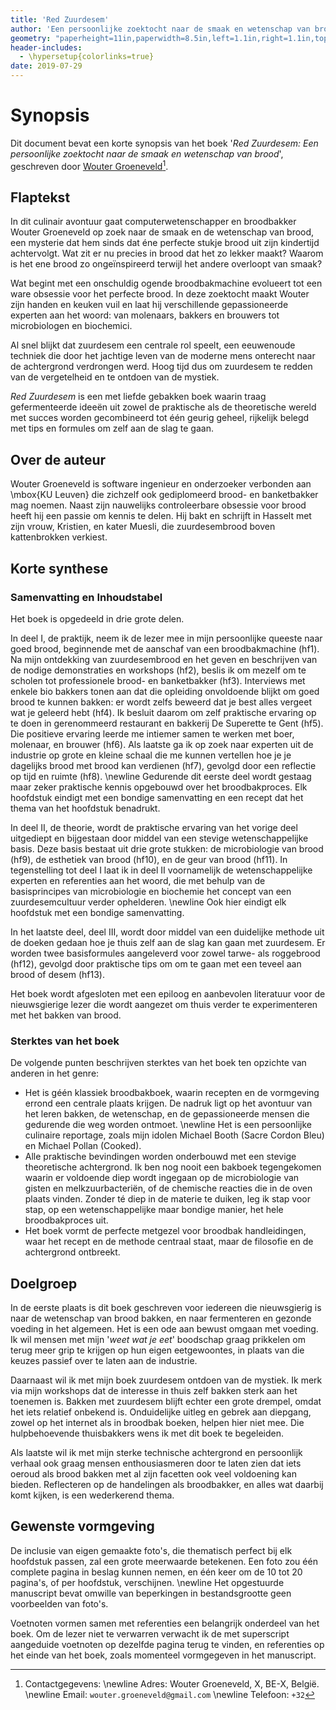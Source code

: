 ```yaml
---
title: 'Red Zuurdesem'
author: 'Een persoonlijke zoektocht naar de smaak en wetenschap van brood'
geometry: "paperheight=11in,paperwidth=8.5in,left=1.1in,right=1.1in,top=1.5in,bottom=1.5in"
header-includes:
  - \hypersetup{colorlinks=true}
date: 2019-07-29
---
```

# Synopsis

Dit document bevat een korte synopsis van het boek '_Red Zuurdesem: Een persoonlijke zoektocht naar de smaak en wetenschap van brood_', geschreven door [Wouter Groeneveld](https://brainbaking.com/about/)[^wogr]. 

[^wogr]: Contactgegevens: \newline Adres: Wouter Groeneveld, X, BE-X, België. \newline Email: `wouter.groeneveld@gmail.com` \newline Telefoon: `+32`

## Flaptekst

In dit culinair avontuur gaat computerwetenschapper en broodbakker Wouter Groeneveld op zoek naar de smaak en de wetenschap van brood, een mysterie dat hem sinds dat éne perfecte stukje brood uit zijn kindertijd achtervolgt. Wat zit er nu precies in brood dat het zo lekker maakt? Waarom is het ene brood zo ongeïnspireerd terwijl het andere overloopt van smaak? 

Wat begint met een onschuldig ogende broodbakmachine evolueert tot een ware obsessie voor het perfecte brood. In deze zoektocht maakt Wouter zijn handen en keuken vuil en laat hij verschillende gepassioneerde experten aan het woord: van molenaars, bakkers en brouwers tot microbiologen en biochemici. 

Al snel blijkt dat zuurdesem een centrale rol speelt, een eeuwenoude techniek die door het jachtige leven van de moderne mens onterecht naar de achtergrond verdrongen werd. Hoog tijd dus om zuurdesem te redden van de vergetelheid en te ontdoen van de mystiek. 

_Red Zuurdesem_ is een met liefde gebakken boek waarin traag gefermenteerde ideeën uit zowel de praktische als de theoretische wereld met succes worden gecombineerd tot één geurig geheel, rijkelijk belegd met tips en formules om zelf aan de slag te gaan.

## Over de auteur

Wouter Groeneveld is software ingenieur en onderzoeker verbonden aan \mbox{KU Leuven} die zichzelf ook gediplomeerd brood- en banketbakker mag noemen. Naast zijn nauwelijks controleerbare obsessie voor brood heeft hij een passie om kennis te delen. Hij bakt en schrijft in Hasselt met zijn vrouw, Kristien, en kater Muesli, die zuurdesembrood boven kattenbrokken verkiest. 

## Korte synthese

### Samenvatting en Inhoudstabel

Het boek is opgedeeld in drie grote delen. 

In deel I, de praktijk, neem ik de lezer mee in mijn persoonlijke queeste naar goed brood, beginnende met de aanschaf van een broodbakmachine (hf1). Na mijn ontdekking van zuurdesembrood en het geven en beschrijven van de nodige demonstraties en workshops (hf2), beslis ik om mezelf om te scholen tot professionele brood- en banketbakker (hf3). Interviews met enkele bio bakkers tonen aan dat die opleiding onvoldoende blijkt om goed brood te kunnen bakken: er wordt zelfs beweerd dat je best alles vergeet wat je geleerd hebt (hf4). Ik besluit daarom om zelf praktische ervaring op te doen in gerenommeerd restaurant en bakkerij De Superette te Gent (hf5). Die positieve ervaring leerde me intiemer samen te werken met boer, molenaar, en brouwer (hf6). Als laatste ga ik op zoek naar experten uit de industrie op grote en kleine schaal die me kunnen vertellen hoe je je dagelijks brood met brood kan verdienen (hf7), gevolgd door een  reflectie op tijd en ruimte (hf8). \newline
Gedurende dit eerste deel wordt gestaag maar zeker praktische kennis opgebouwd over het broodbakproces. Elk hoofdstuk eindigt met een bondige samenvatting en een recept dat het thema van het hoofdstuk benadrukt. 

In deel II, de theorie, wordt de praktische ervaring van het vorige deel uitgediept en bijgestaan door middel van een stevige wetenschappelijke basis. Deze basis bestaat uit drie grote stukken: de microbiologie van brood (hf9), de esthetiek van brood (hf10), en de geur van brood (hf11). In tegenstelling tot deel I laat ik in deel II voornamelijk de wetenschappelijke experten en referenties aan het woord, die met behulp van de basisprincipes van microbiologie en biochemie het concept van een zuurdesemcultuur verder ophelderen. \newline
Ook hier eindigt elk hoofdstuk met een bondige samenvatting. 

In het laatste deel, deel III, wordt door middel van een duidelijke methode uit de doeken gedaan hoe je thuis zelf aan de slag kan gaan met zuurdesem. Er worden twee basisformules aangeleverd voor zowel tarwe- als roggebrood (hf12), gevolgd door praktische tips om om te gaan met een teveel aan brood of desem (hf13). 

Het boek wordt afgesloten met een epiloog en aanbevolen literatuur voor de nieuwsgierige lezer die wordt aangezet om thuis verder te experimenteren met het bakken van brood. 

### Sterktes van het boek

De volgende punten beschrijven sterktes van het boek ten opzichte van anderen in het genre:

- Het is géén klassiek broodbakboek, waarin recepten en de vormgeving errond een centrale plaats krijgen. De nadruk ligt op het avontuur van het leren bakken, de wetenschap, en de gepassioneerde mensen die gedurende die weg worden ontmoet. \newline Het is een persoonlijke culinaire reportage, zoals mijn idolen Michael Booth (Sacre Cordon Bleu) en Michael Pollan (Cooked).
- Alle praktische bevindingen worden onderbouwd met een stevige theoretische achtergrond. Ik ben nog nooit een bakboek tegengekomen waarin er voldoende diep wordt ingegaan op de microbiologie van gisten en melkzuurbacteriën, of de chemische reacties die in de oven plaats vinden. Zonder té diep in de materie te duiken, leg ik stap voor stap, op een wetenschappelijke maar bondige manier, het hele broodbakproces uit. 
- Het boek vormt de perfecte metgezel voor broodbak handleidingen, waar het recept en de methode centraal staat, maar de filosofie en de achtergrond ontbreekt.

## Doelgroep

In de eerste plaats is dit boek geschreven voor iedereen die nieuwsgierig is naar de wetenschap van brood bakken, en naar fermenteren en gezonde voeding in het algemeen. Het is een ode aan bewust omgaan met voeding. Ik wil mensen met mijn '_weet wat je eet_' boodschap graag prikkelen om terug meer grip te krijgen op hun eigen eetgewoontes, in plaats van die keuzes passief over te laten aan de industrie.

Daarnaast wil ik met mijn boek zuurdesem ontdoen van de mystiek. Ik merk via mijn workshops dat de interesse in thuis zelf bakken sterk aan het toenemen is. Bakken met zuurdesem blijft echter een grote drempel, omdat het iets relatief onbekend is. Onduidelijke uitleg en gebrek aan diepgang, zowel op het internet als in broodbak boeken, helpen hier niet mee. Die hulpbehoevende thuisbakkers wens ik met dit boek te begeleiden. 

Als laatste wil ik met mijn sterke technische achtergrond en persoonlijk verhaal ook graag mensen enthousiasmeren door te laten zien dat iets oeroud als brood bakken met al zijn facetten ook veel voldoening kan bieden. Reflecteren op de handelingen als broodbakker, en alles  wat daarbij komt kijken, is een wederkerend thema.

## Gewenste vormgeving

De inclusie van eigen gemaakte foto's, die thematisch perfect bij elk hoofdstuk passen, zal een grote meerwaarde betekenen. Een foto zou één complete pagina in beslag kunnen nemen, en één keer om de 10 tot 20 pagina's, of per hoofdstuk, verschijnen. \newline
Het opgestuurde manuscript bevat omwille van beperkingen in bestandsgrootte geen voorbeelden van foto's. 

Voetnoten vormen samen met referenties een belangrijk onderdeel van het boek. Om de lezer niet te verwarren verwacht ik de met superscript aangeduide voetnoten op dezelfde pagina terug te vinden, en referenties op het einde van het boek, zoals momenteel vormgegeven in het manuscript. 

